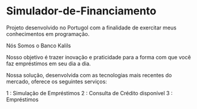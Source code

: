 # Simulador-de-Financiamento
Projeto desenvolvido no Portugol com a finalidade de exercitar meus conhecimentos em programação.

Nós Somos o Banco Kalils

Nosso objetivo é trazer inovação e praticidade para a forma com que você faz empréstimos em seu dia a dia.

Nossa solução, desenvolvida com as tecnologias mais recentes do mercado, oferece os seguintes serviços:

1 : Simulação de Empréstimos
2 : Consulta de Crédito disponível
3 : Empréstimos
